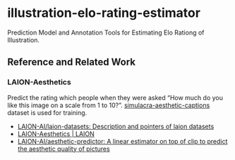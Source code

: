 # illustration-elo-rating-estimator
Prediction Model and Annotation Tools for Estimating Elo Rationg of Illustration.


## Reference and Related Work
### LAION-Aesthetics
Predict the rating which people when they were asked “How much do you like this image on a scale from 1 to 10?”.
[simulacra-aesthetic-captions](https://github.com/JD-P/simulacra-aesthetic-captions/tree/main) dataset is used for training.

* [LAION-AI/laion-datasets: Description and pointers of laion datasets](https://github.com/LAION-AI/laion-datasets/tree/main)
* [LAION-Aesthetics | LAION](https://laion.ai/blog/laion-aesthetics/)
* [LAION-AI/aesthetic-predictor: A linear estimator on top of clip to predict the aesthetic quality of pictures](https://github.com/LAION-AI/aesthetic-predictor/tree/main)